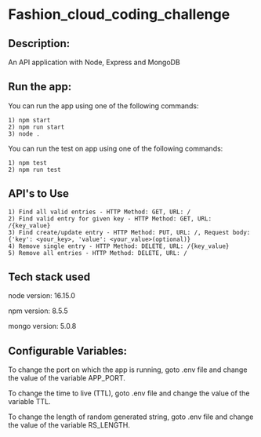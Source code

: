 # Fashion_cloud_coding_challenge
Description:
-------------------------------------------------
An API application with Node, Express and MongoDB

Run the app:
-------------------------------------------------------
You can run the app using one of the following commands:

    1) npm start
    2) npm run start
    3) node .

You can run the test on app using one of the following commands:

    1) npm test
    2) npm run test

API's to Use
-----------------------------

    1) Find all valid entries - HTTP Method: GET, URL: /
    2) Find valid entry for given key - HTTP Method: GET, URL: /{key_value}
    3) Find create/update entry - HTTP Method: PUT, URL: /, Request body: {'key': <your_key>, 'value': <your_value>(optional)}
    4) Remove single entry - HTTP Method: DELETE, URL: /{key_value}
    5) Remove all entries - HTTP Method: DELETE, URL: /

Tech stack used
-----------------------------
node version: 16.15.0

npm version: 8.5.5

mongo version: 5.0.8

Configurable Variables:
----------------------------------

To change the port on which the app is running, goto .env file and change the value of the variable APP_PORT.

To change the time to live (TTL), goto .env file and change the value of the variable TTL.

To change the length of random generated string, goto .env file and change the value of the variable RS_LENGTH.
